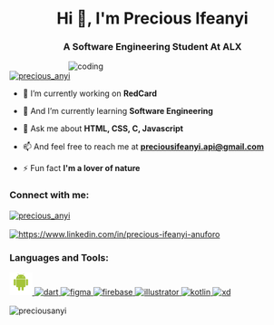 
<h1 align="center">Hi 👋, I'm Precious Ifeanyi</h1>

<h3 align="center">A Software Engineering Student At ALX</h3>

<img align="right" width="400" alt="coding" src="https://encrypted-tbn0.gstatic.com/images?q=tbn:ANd9GcRqdas29w9nPrpAzGAq_50xEHyBiOq9DAMekg&usqp=CAU">

<p align="left"> <a href="https://twitter.com/precious_anyi" target="blank"><img src="https://img.shields.io/twitter/follow/precious_anyi?logo=twitter&style=for-the-badge" alt="precious_anyi" /></a> </p>

- 🔭 I’m currently working on **RedCard**

- 🌱 And I’m currently learning **Software Engineering**

- 💬 Ask me about **HTML, CSS, C, Javascript**

- 📫 And feel free to reach me at **preciousifeanyi.api@gmail.com**

- ⚡ Fun fact **I'm a lover of nature**

<h3 align="left">Connect with me:</h3>

<p align="left">

<a href="https://twitter.com/precious_anyi" target="blank"><img align="center" src="https://raw.githubusercontent.com/rahuldkjain/github-profile-readme-generator/master/src/images/icons/Social/twitter.svg" alt="precious_anyi" height="30" width="40" /></a>

<a href="https://linkedin.com/in/https://www.linkedin.com/in/precious-ifeanyi-anuforo" target="blank"><img align="center" src="https://raw.githubusercontent.com/rahuldkjain/github-profile-readme-generator/master/src/images/icons/Social/linked-in-alt.svg" alt="https://www.linkedin.com/in/precious-ifeanyi-anuforo" height="30" width="40" /></a>

</p>

<h3 align="left">Languages and Tools:</h3>

<p align="left"> <a href="https://developer.android.com" target="_blank" rel="noreferrer"> <img src="https://raw.githubusercontent.com/devicons/devicon/master/icons/android/android-original-wordmark.svg" alt="android" width="40" height="40"/> </a> <a href="https://dart.dev" target="_blank" rel="noreferrer"> <img src="https://www.vectorlogo.zone/logos/dartlang/dartlang-icon.svg" alt="dart" width="40" height="40"/> </a> <a href="https://www.figma.com/" target="_blank" rel="noreferrer"> <img src="https://www.vectorlogo.zone/logos/figma/figma-icon.svg" alt="figma" width="40" height="40"/> </a> <a href="https://firebase.google.com/" target="_blank" rel="noreferrer"> <img src="https://www.vectorlogo.zone/logos/firebase/firebase-icon.svg" alt="firebase" width="40" height="40"/> </a> <a href="https://www.adobe.com/in/products/illustrator.html" target="_blank" rel="noreferrer"> <img src="https://www.vectorlogo.zone/logos/adobe_illustrator/adobe_illustrator-icon.svg" alt="illustrator" width="40" height="40"/> </a> <a href="https://kotlinlang.org" target="_blank" rel="noreferrer"> <img src="https://www.vectorlogo.zone/logos/kotlinlang/kotlinlang-icon.svg" alt="kotlin" width="40" height="40"/> </a> <a href="https://www.adobe.com/products/xd.html" target="_blank" rel="noreferrer"> <img src="https://cdn.worldvectorlogo.com/logos/adobe-xd.svg" alt="xd" width="40" height="40"/> </a> </p>

<p><img align="center" src="https://github-readme-stats.vercel.app/api/top-langs?username=preciousanyi&show_icons=true&locale=en&layout=compact" alt="preciousanyi" /></p>
